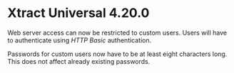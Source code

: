 # Xtract Universal 4.20.0

Web server access can now be restricted to custom users. Users will have to authenticate using *HTTP Basic* authentication.

Passwords for custom users now have to be at least eight characters long. This does not affect already existing passwords.

